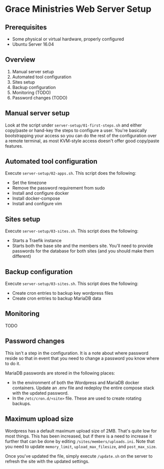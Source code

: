 # Grace Ministries Web Server Setup

## Prerequisites

- Some physical or virtual hardware, properly configured
- Ubuntu Server 16.04

## Overview

1. Manual server setup
2. Automated tool configuration
3. Sites setup
4. Backup configuration
5. Monitoring (TODO)
6. Password changes (TODO)

## Manual server setup

Look at the script under `server-setup/01-first-steps.sh` and either copy/paste
or hand-key the steps to configure a user. You're basically bootstrapping your
access so you can do the rest of the configuration over a remote terminal, as
most KVM-style access doesn't offer good copy/paste features.

## Automated tool configuration

Execute `server-setup/02-apps.sh`. This script does the following:

- Set the timezone
- Remove the password requirement from sudo
- Install and configure docker
- Install docker-compose
- Install and configure vim

## Sites setup

Execute `server-setup/03-sites.sh`. This script does the following:

- Starts a Traefik instance
- Starts both the base site and the members site. You'll need to provide
  passwords for the database for both sites (and you should make them
  different)

## Backup configuration

Execute `server-setup/03-sites.sh`. This script does the following:

- Create cron entries to backup key wordpress files
- Create cron entries to backup MariaDB data

## Monitoring

TODO

## Password changes

This isn't a step in the configuration. It is a note about where password reside
so that in event that you need to change a password you know where to do it.

MariaDB passwords are stored in the following places:

- In the environment of both the Wordpress and MariaDB docker containers. Update
  an .env file and redeploy the entire compose stack with the updated password.
- In the `/etc/cron.d/<site>` file. These are used to create rotating backups.

## Maximum upload size

Wordpress has a default maximum upload size of 2MB. That's quite low for most
things. This has been increased, but if there is a need to increase it further
that can be done by editing `/sites/members/uploads.ini`. Note that you need to
update `memory_limit`, `upload_max_filesize`, and `post_max_size`.

Once you've updated the file, simply execute `/update.sh` on the server to
refresh the site with the updated settings.
